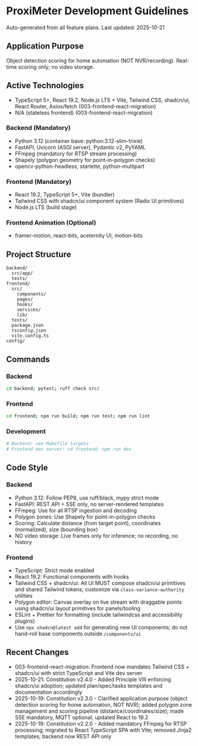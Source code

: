 ﻿# ProxiMeter Development Guidelines

Auto-generated from all feature plans. Last updated: 2025-10-21

## Application Purpose
Object detection scoring for home automation (NOT NVR/recording). Real-time scoring only; no video storage.

## Active Technologies
- TypeScript 5+, React 19.2, Node.js LTS + Vite, Tailwind CSS, shadcn/ui, React Router, Axios/fetch (003-frontend-react-migration)
- N/A (stateless frontend) (003-frontend-react-migration)

### Backend (Mandatory)
- Python 3.12 (container base: python:3.12-slim-trixie)
- FastAPI, Uvicorn (ASGI server), Pydantic v2, PyYAML
- FFmpeg (mandatory for RTSP stream processing)
- Shapely (polygon geometry for point-in-polygon checks)
- opencv-python-headless, starlette, python-multipart

### Frontend (Mandatory)
- React 19.2, TypeScript 5+, Vite (bundler)
- Tailwind CSS with shadcn/ui component system (Radix UI primitives)
- Node.js LTS (build stage)

### Frontend Animation (Optional)
- framer-motion, react-bits, aceternity UI, motion-bits

## Project Structure
```
backend/
  src/app/
  tests/
frontend/
  src/
    components/
    pages/
    hooks/
    services/
    lib/
  tests/
  package.json
  tsconfig.json
  vite.config.ts
config/
```

## Commands

### Backend
```bash
cd backend; pytest; ruff check src/
```

### Frontend
```bash
cd frontend; npm run build; npm run test; npm run lint
```

### Development
```bash
# Backend: see Makefile targets
# Frontend dev server: cd frontend; npm run dev
```

## Code Style

### Backend
- Python 3.12: Follow PEP8, use ruff/black, mypy strict mode
- FastAPI: REST API + SSE only, no server-rendered templates
- FFmpeg: Use for all RTSP ingestion and decoding
- Polygon zones: Use Shapely for point-in-polygon checks
- Scoring: Calculate distance (from target point), coordinates (normalized), size (bounding box)
- NO video storage: Live frames only for inference; no recording, no history

### Frontend
- TypeScript: Strict mode enabled
- React 19.2: Functional components with hooks
- Tailwind CSS + shadcn/ui: All UI MUST compose shadcn/ui primitives and shared Tailwind tokens; customize via `class-variance-authority` utilities
- Polygon editor: Canvas overlay on live stream with draggable points using shadcn/ui layout primitives for panels/tooling
- ESLint + Prettier for formatting (include tailwindcss and accessibility plugins)
- Use `npx shadcn@latest add` for generating new UI components; do not hand-roll base components outside `/components/ui`

## Recent Changes
- 003-frontend-react-migration: Frontend now mandates Tailwind CSS + shadcn/ui with strict TypeScript and Vite dev server
- 2025-10-21: Constitution v2.4.0 - Added Principle VIII enforcing shadcn/ui adoption; updated plan/spec/tasks templates and documentation accordingly
- 2025-10-19: Constitution v2.3.0 - Clarified application purpose (object detection scoring for home automation, NOT NVR); added polygon zone management and scoring pipeline (distance/coordinates/size); made SSE mandatory, MQTT optional; updated React to 19.2
- 2025-10-19: Constitution v2.2.0 - Added mandatory FFmpeg for RTSP processing; migrated to React TypeScript SPA with Vite; removed Jinja2 templates; backend now REST API only

<!-- MANUAL ADDITIONS START -->
<!-- MANUAL ADDITIONS END -->
